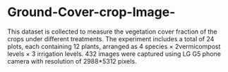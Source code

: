 # Ground-Cover-crop-Image-
This dataset is collected to measure the vegetation cover fraction of the crops under different treatments. The experiment includes a total of 24 plots, each containing 12 plants, arranged as 4 species × 2vermicompost levels × 3 irrigation levels.  432 images were captured  using LG G5 phone camera with resolution of 2988*5312 pixels. 
